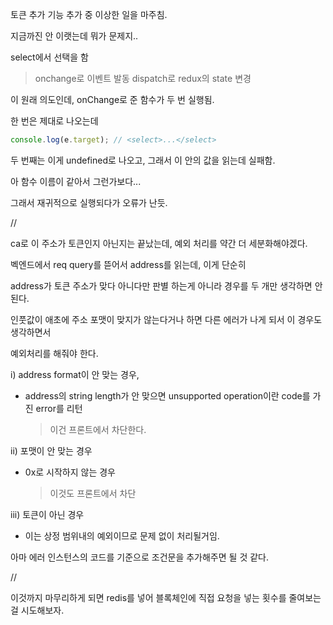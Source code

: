 토큰 추가 기능 추가 중 이상한 일을 마주침.

지금까진 안 이랫는데 뭐가 문제지..

select에서 선택을 함

> onchange로 이벤트 발동
> dispatch로 redux의 state 변경

이 원래 의도인데, onChange로 준 함수가 두 번 실행됨.

한 번은 제대로 나오는데

```js
console.log(e.target); // <select>...</select>
```

두 번째는 이게 undefined로 나오고, 그래서 이 안의 값을 읽는데 실패함.

아 함수 이름이 같아서 그런가보다...

그래서 재귀적으로 실행되다가 오류가 난듯.

//

ca로 이 주소가 토큰인지 아닌지는 끝났는데, 예외 처리를 약간 더 세분화해야겠다.

벡엔드에서 req query를 뜯어서 address를 읽는데, 이게 단순히

address가 토큰 주소가 맞다 아니다만 판별 하는게 아니라 경우를 두 개만 생각하면 안 된다.

인풋값이 애초에 주소 포맷이 맞지가 않는다거나 하면 다른 에러가 나게 되서 이 경우도 생각하면서

예외처리를 해줘야 한다.

i) address format이 안 맞는 경우,

- address의 string length가 안 맞으면 unsupported operation이란 code를 가진 error를 리턴
     > 이건 프론트에서 차단한다.

ii) 포맷이 안 맞는 경우

- 0x로 시작하지 않는 경우
     > 이것도 프론트에서 차단

iii) 토큰이 아닌 경우

- 이는 상정 범위내의 예외이므로 문제 없이 처리될거임.

아마 에러 인스턴스의 코드를 기준으로 조건문을 추가해주면 될 것 같다.

//

이것까지 마무리하게 되면 redis를 넣어 블록체인에 직접 요청을 넣는 횟수를 줄여보는걸 시도해보자.

